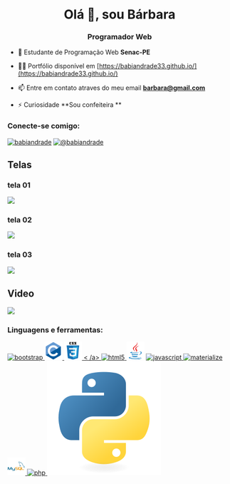 <h1 align="center">Olá 👋, sou Bárbara</h1>
<h3 align="center">Programador Web</h3>

- 🌱 Estudante de Programação Web **Senac-PE**

- 👨‍💻 Portfólio disponível em [https://babiandrade33.github.io/](https://babiandrade33.github.io/)

- 📫 Entre em contato atraves do meu email **barbara@gmail.com**

- ⚡ Curiosidade **Sou confeiteira **

<h3 align="left">Conecte-se comigo:</h3>
<p align="left">
<a href="https://fb.com/babiandrade" target="blank"><img align ="center" src="https://raw.githubusercontent.com/rahuldkjain/github-profile-readme-generator/master/src/images/icons/Social/facebook.svg" alt="babiandrade" height="30 "largura="40" /></a>
<a href="https://instagram.com/@babiandrade" target="blank"><img align="center" src="https://raw.githubusercontent.com/rahuldkjain/github-profile-readme- generator/master/src/images/icons/Social/instagram.svg" alt="@babiandrade" height="30" width="40" /></a>
</p>
<h2>Telas</h2>
<h3>tela 01</h3>
<img src="./Capturadetela1.png">
<h3>tela 02</h3>
<img src="./Capturadetela2.png">
<h3>tela 03</h3>
<img src="./Capturadetela3.png">
<h2>Video</h2>
<img src="./gifportfolio.gif">

<h3 align="left"> Linguagens e ferramentas:</h3>
<p align="left"> <a href="https://getbootstrap.com" target="_blank" rel="noreferrer"> <img src="https://raw.githubusercontent.com/devicons/devicon /master/icons/bootstrap/bootstrap-plain-wordmark.svg" alt="bootstrap" width="40" height="40"/> </a> <a href="https://www.cprogramming.com /" target="_blank" rel="noreferrer"> <img src="https://raw.githubusercontent.com/devicons/devicon/master/icons/c/c-original.svg" alt="c" largura ="40" height="40"/> </a> <a href="https://www.w3schools.com/css/" target="_blank" rel="noreferrer"> <img src="https://raw.githubusercontent.com/devicons/devicon/master/icons/css3/css3-original-wordmark.svg" alt="css3" width="40" height="40"/> < /a> <a href="https://www.w3.org/html/" target="_blank" rel="noreferrer"> <img src="https://raw.githubusercontent.com/devicons/devicon /master/icons/html5/html5-original-wordmark.svg" alt="html5" width="40" height="40"/> </a> <a href="https://www.java.com " target="_blank" rel="noreferrer"> <img src="https://raw.githubusercontent.com/devicons/devicon/master/icons/java/java-original.svg" alt="java" width= "40" altura="40"/></a> <a href="https://developer.mozilla.org/en-US/docs/Web/JavaScript" target="_blank" rel="noreferrer"> <img src="https://raw .githubusercontent.com/devicons/devicon/master/icons/javascript/javascript-original.svg" alt="javascript" width="40" height="40"/> </a> <a href="https:/ /materializecss.com/" target="_blank" rel="noreferrer"> <img src="https://raw.githubusercontent.com/prplx/svg-logos/5585531d45d294869c4eaab4d7cf2e9c167710a9/svg/materialize.svg" alt="materialize " width="40" height="40"/> </a> <a href="https://www.mysql.com/" target="_blank"rel="noreferrer"> <img src="https://raw.githubusercontent.com/devicons/devicon/master/icons/mysql/mysql-original-wordmark.svg" alt="mysql" width="40" height ="40"/> </a> <a href="https://www.php.net" target="_blank" rel="noreferrer"> <img src="https://raw.githubusercontent.com /devicons/devicon/master/icons/php/php-original.svg" alt="php" width="40" height="40"/> </a> <a href="https://www.python .org" target="_blank" rel="noreferrer"> <img src="https://raw.githubusercontent.com/devicons/devicon/master/icons/python/python-original.svg" alt="python" largura="40" altura="40"/> </a> </p>


